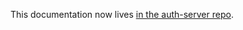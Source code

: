 This documentation now lives [in the auth-server repo](https://github.com/mozilla/fxa-auth-server/blob/master/fxa-oauth-server/docs/service-clients.md).

